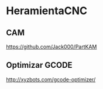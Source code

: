# HeramientaCNC

## CAM 

https://github.com/Jack000/PartKAM

## Optimizar GCODE

http://xyzbots.com/gcode-optimizer/
